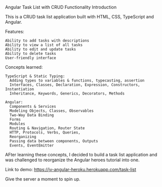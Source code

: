 Angular Task List with CRUD Functionality
Introduction

This is a CRUD task list application built with HTML, CSS, TypeScript and Angular. 

Features:

    Ability to add tasks with descriptions
    Ability to view a list of all tasks
    Ability to edit and update tasks
    Ability to delete tasks
    User-friendly interface

Concepts learned:

    TypeScript & Static Typing:
      Adding types to variables & functions, typecasting, assertion
      Interfaces, Classes, Declaration, Expression, Constructors, Instantiation 
      Inheritance, Keywords, Generics, Decorators, Methods
      
    Angular:
      Components & Services
      Modeling Objects, Classes, Observables
      Two-Way Data Binding
      Forms
      Modules
      Routing & Navigation, Router State
      HTTP, Protocols, Verbs, Queries, 
      Reorganizing
      Passing data between components, Outputs
      Events, EventEmitter
      
 
AFter learning these concepts, I decided to build a task list application and was challenged to reorganize the Angular heroes tutorial into one. 

Link to demo: https://jv-angular-heroku.herokuapp.com/task-list

Give the server a moment to spin up.

